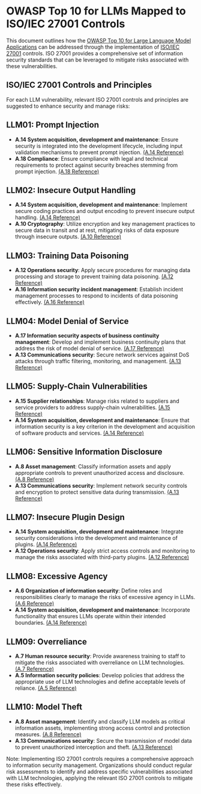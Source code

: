 # OWASP Top 10 for LLMs Mapped to ISO/IEC 27001 Controls

This document outlines how the [OWASP Top 10 for Large Language Model Applications](https://owasp.org/www-project-top-10-for-large-language-model-applications/#) can be addressed through the implementation of [ISO/IEC 27001](https://www.iso.org/isoiec-27001-information-security.html) controls. ISO 27001 provides a comprehensive set of information security standards that can be leveraged to mitigate risks associated with these vulnerabilities.

## ISO/IEC 27001 Controls and Principles

For each LLM vulnerability, relevant ISO 27001 controls and principles are suggested to enhance security and manage risks:

## LLM01: Prompt Injection

- **A.14 System acquisition, development and maintenance**: Ensure security is integrated into the development lifecycle, including input validation mechanisms to prevent prompt injection. [(A.14 Reference)](https://www.iso.org/standard/54534.html)
- **A.18 Compliance**: Ensure compliance with legal and technical requirements to protect against security breaches stemming from prompt injection. [(A.18 Reference)](https://www.iso.org/standard/54535.html)

## LLM02: Insecure Output Handling

- **A.14 System acquisition, development and maintenance**: Implement secure coding practices and output encoding to prevent insecure output handling. [(A.14 Reference)](https://www.iso.org/standard/54534.html)
- **A.10 Cryptography**: Utilize encryption and key management practices to secure data in transit and at rest, mitigating risks of data exposure through insecure outputs. [(A.10 Reference)](https://www.iso.org/standard/54533.html)

## LLM03: Training Data Poisoning

- **A.12 Operations security**: Apply secure procedures for managing data processing and storage to prevent training data poisoning. [(A.12 Reference)](https://www.iso.org/standard/54532.html)
- **A.16 Information security incident management**: Establish incident management processes to respond to incidents of data poisoning effectively. [(A.16 Reference)](https://www.iso.org/standard/54536.html)

## LLM04: Model Denial of Service

- **A.17 Information security aspects of business continuity management**: Develop and implement business continuity plans that address the risk of model denial of service. [(A.17 Reference)](https://www.iso.org/standard/54537.html)
- **A.13 Communications security**: Secure network services against DoS attacks through traffic filtering, monitoring, and management. [(A.13 Reference)](https://www.iso.org/standard/54531.html)

## LLM05: Supply-Chain Vulnerabilities

- **A.15 Supplier relationships**: Manage risks related to suppliers and service providers to address supply-chain vulnerabilities. [(A.15 Reference)](https://www.iso.org/standard/54538.html)
- **A.14 System acquisition, development and maintenance**: Ensure that information security is a key criterion in the development and acquisition of software products and services. [(A.14 Reference)](https://www.iso.org/standard/54534.html)

## LLM06: Sensitive Information Disclosure

- **A.8 Asset management**: Classify information assets and apply appropriate controls to prevent unauthorized access and disclosure. [(A.8 Reference)](https://www.iso.org/standard/54529.html)
- **A.13 Communications security**: Implement network security controls and encryption to protect sensitive data during transmission. [(A.13 Reference)](https://www.iso.org/standard/54531.html)

## LLM07: Insecure Plugin Design

- **A.14 System acquisition, development and maintenance**: Integrate security considerations into the development and maintenance of plugins. [(A.14 Reference)](https://www.iso.org/standard/54534.html)
- **A.12 Operations security**: Apply strict access controls and monitoring to manage the risks associated with third-party plugins. [(A.12 Reference)](https://www.iso.org/standard/54532.html)

## LLM08: Excessive Agency

- **A.6 Organization of information security**: Define roles and responsibilities clearly to manage the risks of excessive agency in LLMs. [(A.6 Reference)](https://www.iso.org/standard/54527.html)
- **A.14 System acquisition, development and maintenance**: Incorporate functionality that ensures LLMs operate within their intended boundaries. [(A.14 Reference)](https://www.iso.org/standard/54534.html)

## LLM09: Overreliance

- **A.7 Human resource security**: Provide awareness training to staff to mitigate the risks associated with overreliance on LLM technologies. [(A.7 Reference)](https://www.iso.org/standard/54528.html)
- **A.5 Information security policies**: Develop policies that address the appropriate use of LLM technologies and define acceptable levels of reliance. [(A.5 Reference)](https://www.iso.org/standard/54526.html)

## LLM10: Model Theft

- **A.8 Asset management**: Identify and classify LLM models as critical information assets, implementing strong access control and protection measures. [(A.8 Reference)](https://www.iso.org/standard/54529.html)
- **A.13 Communications security**: Secure the transmission of model data to prevent unauthorized interception and theft. [(A.13 Reference)](https://www.iso.org/standard/54531.html)

Note: Implementing ISO 27001 controls requires a comprehensive approach to information security management. Organizations should conduct regular risk assessments to identify and address specific vulnerabilities associated with LLM technologies, applying the relevant ISO 27001 controls to mitigate these risks effectively.
